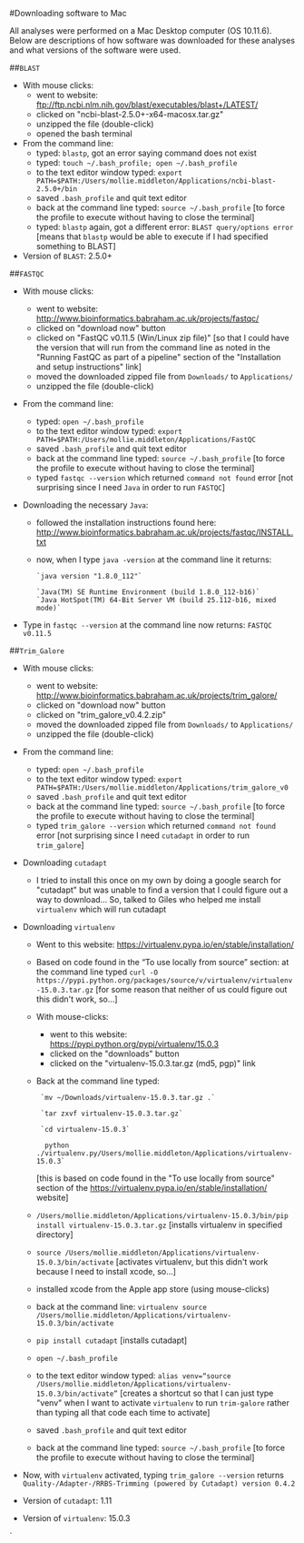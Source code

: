 #Downloading software to Mac

All analyses were performed on a Mac Desktop computer (OS 10.11.6). Below are descriptions of how software was downloaded for these analyses and what versions of the software were used.

##`BLAST`

- With mouse clicks:
	- went to website: ftp://ftp.ncbi.nlm.nih.gov/blast/executables/blast+/LATEST/
	- clicked on "ncbi-blast-2.5.0+-x64-macosx.tar.gz"
	- unzipped the file (double-click)
	- opened the bash terminal
- From the command line:
	- typed: `blastp`, got an error saying command does not exist
	- typed: `touch ~/.bash_profile; open ~/.bash_profile`
	- to the text editor window typed: `export PATH=$PATH:/Users/mollie.middleton/Applications/ncbi-blast-2.5.0+/bin`
	- saved `.bash_profile` and quit text editor
	- back at the command line typed: `source ~/.bash_profile` [to force the profile to execute without having to close the terminal]
	- typed: `blastp` again, got a different error: `BLAST query/options error` [means that `blastp` would be able to execute if I had specified something to BLAST]
- Version of `BLAST`: 2.5.0+

##`FASTQC`

- With mouse clicks: 
	- went to website: http://www.bioinformatics.babraham.ac.uk/projects/fastqc/
    - clicked on "download now" button
    - clicked on "FastQC v0.11.5 (Win/Linux zip file)" [so that I could have the version that will run from the command line as noted in the "Running FastQC as part of a pipeline" section of the "Installation and setup instructions" link]
    - moved the downloaded zipped file from `Downloads/` to `Applications/`
    - unzipped the file (double-click)
- From the command line:
	- typed: `open ~/.bash_profile`
	- to the text editor window typed: `export PATH=$PATH:/Users/mollie.middleton/Applications/FastQC
`
	- saved `.bash_profile` and quit text editor
	- back at the command line typed: `source ~/.bash_profile` [to force the profile to execute without having to close the terminal]
	- typed `fastqc --version` which returned `command not found` error [not surprising since I need `Java` in order to run `FASTQC`]

- Downloading the necessary `Java`:
	- followed the installation instructions found here: http://www.bioinformatics.babraham.ac.uk/projects/fastqc/INSTALL.txt
	- now, when I type `java -version` at the command line it returns: 
	      
          `java version "1.8.0_112"`	
          
          `Java(TM) SE Runtime Environment (build 1.8.0_112-b16)`	
          `Java HotSpot(TM) 64-Bit Server VM (build 25.112-b16, mixed mode)`

- Type in `fastqc --version` at the command line now returns: `FASTQC v0.11.5`

##`Trim_Galore`

- With mouse clicks:
	- went to website: http://www.bioinformatics.babraham.ac.uk/projects/trim_galore/
	- clicked on "download now" button
	- clicked on "trim_galore_v0.4.2.zip"
	- moved the downloaded zipped file from `Downloads/` to `Applications/`
	- unzipped the file (double-click)
-  From the command line:
	- typed: `open ~/.bash_profile`
	- to the text editor window typed: `export PATH=$PATH:/Users/mollie.middleton/Applications/trim_galore_v0`
	- saved `.bash_profile` and quit text editor
	- back at the command line typed: `source ~/.bash_profile` [to force the profile to execute without having to close the terminal]
	- typed `trim_galore --version` which returned `command not found` error [not surprising since I need `cutadapt` in order to run `trim_galore`]

- Downloading `cutadapt`
	- I tried to install this once on my own by doing a google search for "cutadapt" but was unable to find a version that I could figure out a way to download... So, talked to Giles who helped me install `virtualenv` which will run cutadapt

- Downloading `virtualenv`
	- Went to this website: 
https://virtualenv.pypa.io/en/stable/installation/
	- Based on code found in the “To use locally from source” section: at the command line typed  `curl -O https://pypi.python.org/packages/source/v/virtualenv/virtualenv-15.0.3.tar.gz` [for some reason that neither of us could figure out this didn't work, so...]
	- With mouse-clicks:
		- went to this website: https://pypi.python.org/pypi/virtualenv/15.0.3
		- clicked on the "downloads" button
		- clicked on the "virtualenv-15.0.3.tar.gz (md5, pgp)" link
    - Back at the command line typed:
           
           `mv ~/Downloads/virtualenv-15.0.3.tar.gz .`
            
           `tar zxvf virtualenv-15.0.3.tar.gz`
            
           `cd virtualenv-15.0.3`
            
           	python ./virtualenv.py/Users/mollie.middleton/Applications/virtualenv-15.0.3`
      
      [this is based on code found in the "To use locally from source" section of the https://virtualenv.pypa.io/en/stable/installation/ website]
	- `/Users/mollie.middleton/Applications/virtualenv-15.0.3/bin/pip install virtualenv-15.0.3.tar.gz` [installs virtualenv in specified directory]
	- `source /Users/mollie.middleton/Applications/virtualenv-15.0.3/bin/activate` [activates virtualenv, but this didn't work because I need to install xcode, so...]
	- installed xcode from the Apple app store (using mouse-clicks)
	- back at the command line: `virtualenv
source /Users/mollie.middleton/Applications/virtualenv-15.0.3/bin/activate`
	- `pip install cutadapt` [installs cutadapt]
	- `open ~/.bash_profile`
	- to the text editor window typed: `alias venv=“source /Users/mollie.middleton/Applications/virtualenv-15.0.3/bin/activate”` [creates a shortcut so that I can just type "venv" when I want to activate `virtualenv` to run `trim-galore` rather than typing all that code each time to activate]
	- saved `.bash_profile` and quit text editor
	- back at the command line typed: `source ~/.bash_profile` [to force the profile to execute without having to close the terminal]

- Now, with `virtualenv` activated, typing `trim_galore --version` returns `Quality-/Adapter-/RRBS-Trimming (powered by Cutadapt) version 0.4.2`

- Version of `cutadapt`: 1.11
- Version of `virtualenv`: 15.0.3














 






`


